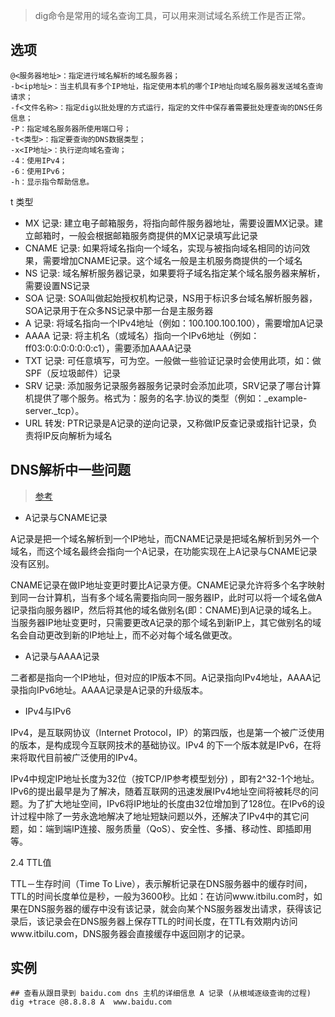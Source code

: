 > dig命令是常用的域名查询工具，可以用来测试域名系统工作是否正常。

选项
----
````
@<服务器地址>：指定进行域名解析的域名服务器；
-b<ip地址>：当主机具有多个IP地址，指定使用本机的哪个IP地址向域名服务器发送域名查询请求；
-f<文件名称>：指定dig以批处理的方式运行，指定的文件中保存着需要批处理查询的DNS任务信息；
-P：指定域名服务器所使用端口号；
-t<类型>：指定要查询的DNS数据类型；
-x<IP地址>：执行逆向域名查询；
-4：使用IPv4；
-6：使用IPv6；
-h：显示指令帮助信息。
````

t 类型
- MX 记录:  建立电子邮箱服务，将指向邮件服务器地址，需要设置MX记录。建立邮箱时，一般会根据邮箱服务商提供的MX记录填写此记录
- CNAME 记录: 如果将域名指向一个域名，实现与被指向域名相同的访问效果，需要增加CNAME记录。这个域名一般是主机服务商提供的一个域名
- NS 记录: 域名解析服务器记录，如果要将子域名指定某个域名服务器来解析，需要设置NS记录
- SOA 记录:  SOA叫做起始授权机构记录，NS用于标识多台域名解析服务器，SOA记录用于在众多NS记录中那一台是主服务器
- A 记录: 将域名指向一个IPv4地址（例如：100.100.100.100），需要增加A记录
- AAAA 记录: 将主机名（或域名）指向一个IPv6地址（例如：ff03:0:0:0:0:0:0:c1），需要添加AAAA记录
- TXT 记录: 可任意填写，可为空。一般做一些验证记录时会使用此项，如：做SPF（反垃圾邮件）记录
- SRV 记录:   添加服务记录服务器服务记录时会添加此项，SRV记录了哪台计算机提供了哪个服务。格式为：服务的名字.协议的类型（例如：_example-server._tcp）。
- URL 转发: PTR记录是A记录的逆向记录，又称做IP反查记录或指针记录，负责将IP反向解析为域名

DNS解析中一些问题
----
> [参考](https://blog.hackroad.com/operations-engineer/basics/13255.html)

- A记录与CNAME记录

A记录是把一个域名解析到一个IP地址，而CNAME记录是把域名解析到另外一个域名，而这个域名最终会指向一个A记录，在功能实现在上A记录与CNAME记录没有区别。

CNAME记录在做IP地址变更时要比A记录方便。CNAME记录允许将多个名字映射到同一台计算机，当有多个域名需要指向同一服务器IP，此时可以将一个域名做A记录指向服务器IP，然后将其他的域名做别名(即：CNAME)到A记录的域名上。当服务器IP地址变更时，只需要更改A记录的那个域名到新IP上，其它做别名的域名会自动更改到新的IP地址上，而不必对每个域名做更改。

- A记录与AAAA记录

二者都是指向一个IP地址，但对应的IP版本不同。A记录指向IPv4地址，AAAA记录指向IPv6地址。AAAA记录是A记录的升级版本。

- IPv4与IPv6

IPv4，是互联网协议（Internet Protocol，IP）的第四版，也是第一个被广泛使用的版本，是构成现今互联网技术的基础协议。IPv4 的下一个版本就是IPv6，在将来将取代目前被广泛使用的IPv4。

IPv4中规定IP地址长度为32位（按TCP/IP参考模型划分) ，即有2^32-1个地址。IPv6的提出最早是为了解决，随着互联网的迅速发展IPv4地址空间将被耗尽的问题。为了扩大地址空间，IPv6将IP地址的长度由32位增加到了128位。在IPv6的设计过程中除了一劳永逸地解决了地址短缺问题以外，还解决了IPv4中的其它问题，如：端到端IP连接、服务质量（QoS）、安全性、多播、移动性、即插即用等。

2.4 TTL值

TTL－生存时间（Time To Live），表示解析记录在DNS服务器中的缓存时间，TTL的时间长度单位是秒，一般为3600秒。比如：在访问www.itbilu.com时，如果在DNS服务器的缓存中没有该记录，就会向某个NS服务器发出请求，获得该记录后，该记录会在DNS服务器上保存TTL的时间长度，在TTL有效期内访问www.itbilu.com，DNS服务器会直接缓存中返回刚才的记录。

实例
---

    ## 查看从跟目录到 baidu.com dns 主机的详细信息 A 记录 (从根域逐级查询的过程)
    dig +trace @8.8.8.8 A  www.baidu.com


